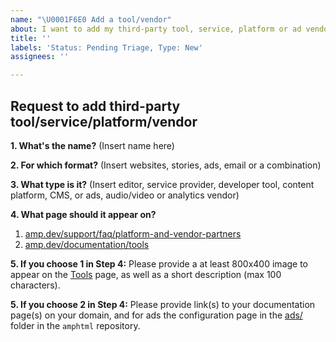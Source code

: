```yaml
---
name: "\U0001F6E0 Add a tool/vendor"
about: I want to add my third-party tool, service, platform or ad vendor to amp.dev
title: ''
labels: 'Status: Pending Triage, Type: New'
assignees: ''

---
```


## Request to add third-party tool/service/platform/vendor

**1. What's the name?**
(Insert name here)

**2. For which format?**
(Insert websites, stories, ads, email or a combination)

**3. What type is it?**
(Insert editor, service provider, developer tool, content platform, CMS, or ads, audio/video or analytics vendor)

**4. What page should it appear on?**
1. [amp.dev/support/faq/platform-and-vendor-partners](https://amp.dev/support/faq/platform-and-vendor-partners)
2. [amp.dev/documentation/tools](https://amp.dev/documentation/tools)

**5. If you choose 1 in Step 4:**
Please provide a at least 800x400 image to appear on the [Tools](https://amp.dev/documentation/tools) page, as well as a short description (max 100 characters).

**5. If you choose 2 in Step 4:**
Please provide link(s) to your documentation page(s) on your domain, and for ads the configuration page in the [ads/](https://github.com/ampproject/amphtml/tree/master/ads) folder in the `amphtml` repository.
